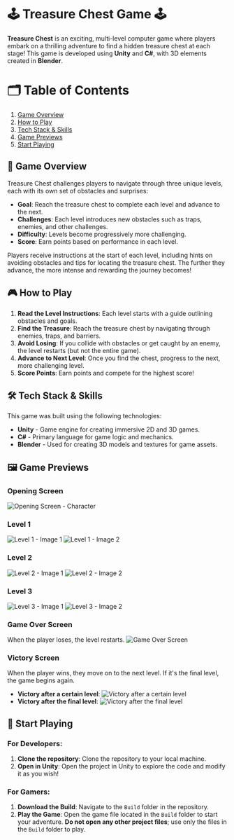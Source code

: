 # 🕹️ Treasure Chest Game 🕹️

**Treasure Chest** is an exciting, multi-level computer game where players embark on a thrilling adventure to find a hidden treasure chest at each stage! This game is developed using **Unity** and **C#**, with 3D elements created in **Blender**.


# 🗂️ Table of Contents

1. [Game Overview](#-game-overview)
2. [How to Play](#-how-to-play)
3. [Tech Stack & Skills](#%EF%B8%8F-tech-stack--skills)
4. [Game Previews](#%EF%B8%8F-game-previews)
5. [Start Playing](#-start-playing)


## 🌟 Game Overview

Treasure Chest challenges players to navigate through three unique levels, each with its own set of obstacles and surprises:

- **Goal**: Reach the treasure chest to complete each level and advance to the next.
- **Challenges**: Each level introduces new obstacles such as traps, enemies, and other challenges.
- **Difficulty**: Levels become progressively more challenging.
- **Score**: Earn points based on performance in each level.

Players receive instructions at the start of each level, including hints on avoiding obstacles and tips for locating the treasure chest. The further they advance, the more intense and rewarding the journey becomes!


## 🎮 How to Play

1. **Read the Level Instructions**: Each level starts with a guide outlining obstacles and goals.
2. **Find the Treasure**: Reach the treasure chest by navigating through enemies, traps, and barriers.
3. **Avoid Losing**: If you collide with obstacles or get caught by an enemy, the level restarts (but not the entire game).
4. **Advance to Next Level**: Once you find the chest, progress to the next, more challenging level.
5. **Score Points**: Earn points and compete for the highest score!


## 🛠️ Tech Stack & Skills

This game was built using the following technologies:

- **Unity** - Game engine for creating immersive 2D and 3D games.
- **C#** - Primary language for game logic and mechanics.
- **Blender** - Used for creating 3D models and textures for game assets.


## 🖼️ Game Previews

### Opening Screen
![Opening Screen - Character](README/1.png)

### Level 1
![Level 1 - Image 1](README/2.png)
![Level 1 - Image 2](README/3.png)

### Level 2
![Level 2 - Image 1](README/4.png)
![Level 2 - Image 2](README/5.png)

### Level 3
![Level 3 - Image 1](README/6.png)
![Level 3 - Image 2](README/7.png)

### Game Over Screen
When the player loses, the level restarts.
![Game Over Screen](README/8.png)

### Victory Screen
When the player wins, they move on to the next level. If it's the final level, the game begins again.
- **Victory after a certain level**:
  ![Victory after a certain level](README/9.png)
- **Victory after the final level**:
  ![Victory after the final level](README/10.png)


## 🚀 Start Playing

### For Developers:
1. **Clone the repository**: Clone the repository to your local machine.
2. **Open in Unity**: Open the project in Unity to explore the code and modify it as you wish!

### For Gamers:
1. **Download the Build**: Navigate to the `Build` folder in the repository.
2. **Play the Game**: Open the game file located in the `Build` folder to start your adventure. **Do not open any other project files**; use only the files in the `Build` folder to play.